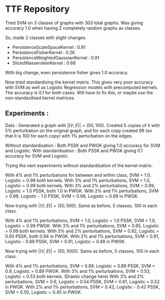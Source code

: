 # TTF Repository

Tried SVM on 3 classes of graphs with 303 total graphs. Was giving accuracy 1.0 when having 2 completely random graphs as classes.

So, made 2 classes with slight changes.

* PersistenceScaleSpaceKernel : 0.91
* PersistenceFisherKernel : 0.26
* PersistenceWeightedGaussianKernel : 0.91
* SlicedWassersteinKernel : 0.68

With big change, even persistence fisher gives 1.0 accuracy.

Now tried standardising the kernel matrix. This gives very poor accuracy with SVM as well as Logistic Regression models with precomputed kernels. The accuracy is 0.1 for both cases. Will have to fix this, or maybe use the non-standardised kernel matrices.

## Experiments : 

Data : Generated a graph with $|(V,E)| = (50,100)$. Created 5 copies of it with 5% perturbation on the original graph, and for each copy created 99 (so that it is 100 for each copy) with 1% perturbation on the edges.

Without standardisation : Both PSSK and PWGK giving 1.0 accuracy for SVM and Logistic.
With standardisation : Both PSSK and PWGK giving 0.1 accuracy for SVM and Logistic.

Trying the next experiments without standardisation of the kernel matrix.

With 4% and 1% perturbations for between and within class, SVM = 1.0, Logistic = 0.99 both kernels.
With 3% and 1% perturbations, SVM = 1.0, Logistic = 0.99 both kernels.
With 3% and 2% perturbations, SVM = 0.99, Logistic = 1.0 PSSK, both 1.0 in PWGK.
With 2% and 1% perturbations, SVM = 0.98, Logistic - 1.0 PSSK, SVM = 0.98, Logistic = 0.99 in PWGK.

Now trying with $|(V,E)|=(50,500)$. Same as before, 5 classes, 100 in each class.

With 4% and 1% perturbations, SVM = 1.0, Logistic = 1.0 PSSK, SVM = 1.0, Logistic = 0.99 PWGK.
With 3% and 1% perturbations, SVM = 0.95, Logistic = 0.99 both kernels.
With 3% and 2% perturbations, SVM = 0.92, Logistic = 0.93 PSSK, both 0.94 in PWGK.
With 2% and 1% perturbations, SVM = 0.91, Logistic - 0.89 PSSK, SVM = 0.91, Logistic = 0.88 in PWGK.

Now trying with $|(V,E)|=(50,1000)$. Same as before, 5 classes, 100 in each class.

With 4% and 1% perturbations, SVM = 0.89, Logistic = 0.89 PSSK, SVM = 0.9, Logistic = 0.89 PWGK.
With 3% and 1% perturbations, SVM = 0.53, Logistic = 0.53 both kernels. (Drastic change here)
With 3% and 2% perturbations, SVM = 0.6, Logistic = 0.54 PSSK, SVM = 0.61, Logistic = 0.52 in PWGK.
With 2% and 1% perturbations, SVM = 0.42, Logistic - 0.42 PSSK, SVM = 0.55, Logistic = 0.45 in PWGK.